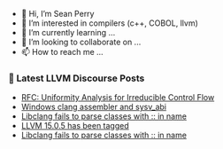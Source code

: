- 👋 Hi, I’m Sean Perry
- 👀 I’m interested in compilers (c++, COBOL, llvm)
- 🌱 I’m currently learning ...
- 💞️ I’m looking to collaborate on ...
- 📫 How to reach me ...

<!---
s66perry/s66perry is a ✨ special ✨ repository because its `README.md` (this file) appears on your GitHub profile.
You can click the Preview link to take a look at your changes.
--->
### 📕 Latest LLVM Discourse Posts

<!-- DISCOURSE-LLVM:START -->
- [RFC: Uniformity Analysis for Irreducible Control Flow](https://discourse.llvm.org/t/rfc-uniformity-analysis-for-irreducible-control-flow/64139#post_11)
- [Windows clang assembler and sysv_abi](https://discourse.llvm.org/t/windows-clang-assembler-and-sysv-abi/66670#post_9)
- [Libclang fails to parse classes with :: in name](https://discourse.llvm.org/t/libclang-fails-to-parse-classes-with-in-name/66704#post_3)
- [LLVM 15.0.5 has been tagged](https://discourse.llvm.org/t/llvm-15-0-5-has-been-tagged/66615#post_8)
- [Libclang fails to parse classes with :: in name](https://discourse.llvm.org/t/libclang-fails-to-parse-classes-with-in-name/66704#post_2)
<!-- DISCOURSE-LLVM:END -->
